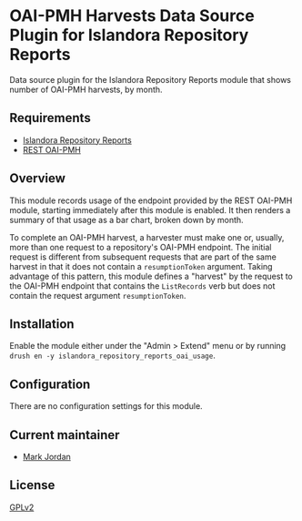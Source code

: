 # OAI-PMH Harvests Data Source Plugin for Islandora Repository Reports

Data source plugin for the Islandora Repository Reports module that shows number of OAI-PMH harvests, by month.

## Requirements

* [Islandora Repository Reports](https://github.com/mjordan/islandora_repository_reports)
* [REST OAI-PMH](https://www.drupal.org/project/rest_oai_pmh/)

## Overview

This module records usage of the endpoint provided by the REST OAI-PMH module, starting immediately after this module is enabled. It then renders a summary of that usage as a bar chart, broken down by month.

To complete an OAI-PMH harvest, a harvester must make one or, usually, more than one request to a repository's OAI-PMH endpoint. The initial request is different from subsequent requests that are part of the same harvest in that it does not contain a `resumptionToken` argument. Taking advantage of this pattern, this module defines a "harvest" by the request to the OAI-PMH endpoint that contains the `ListRecords` verb but does not contain the request argument `resumptionToken`.

## Installation

Enable the module either under the "Admin > Extend" menu or by running `drush en -y islandora_repository_reports_oai_usage`.

## Configuration

There are no configuration settings for this module.

## Current maintainer

* [Mark Jordan](https://github.com/mjordan)

## License

[GPLv2](http://www.gnu.org/licenses/gpl-2.0.txt)

